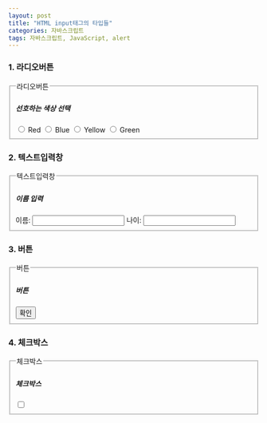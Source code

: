 ```yaml
---
layout: post
title: "HTML input태그의 타입들"
categories: 자바스크립트
tags: 자바스크립트, JavaScript, alert
---
```


### 1. 라디오버튼

<form name="form1">
  <fieldset>
    <legend>라디오버튼</legend>
    <div>
      <h5>선호하는 색상 선택</h5>
    <label>
      <input type="radio" name="rb" value="red">
      Red
    </label>
    <label>
      <input type="radio" name="rb" value="blue">
      Blue
    </label>
    <label>
      <input type="radio" name="rb" value="yellow">
      Yellow
    </label>
    <label>
      <input type="radio" name="rb" value="green">
      Green
    </label>
  </fieldset>
</form>

### 2. 텍스트입력창

<form name="form1">
  <fieldset>
    <legend>텍스트입력창</legend>
    <div>
      <h5>이름 입력</h5>
    <label>
      이름:
      <input type="text" name="txt1">
    </label>
    <label>
      나이:
      <input type="text" name="txt1">
    </label>
  </fieldset>
</form>

### 3. 버튼
<form name="form1">
  <fieldset>
    <legend>버튼</legend>
    <div>
      <h5>버튼</h5>
    <label>
      <input type="button" name="btn1" value="확인">
    </label>
  </fieldset>
</form>

### 4. 체크박스
<form name="form1">
  <fieldset>
    <legend>체크박스</legend>
    <div>
      <h5>체크박스</h5>
    <label>
      <input type="checkbox" name="btn1">
    </label>
  </fieldset>
</form>
